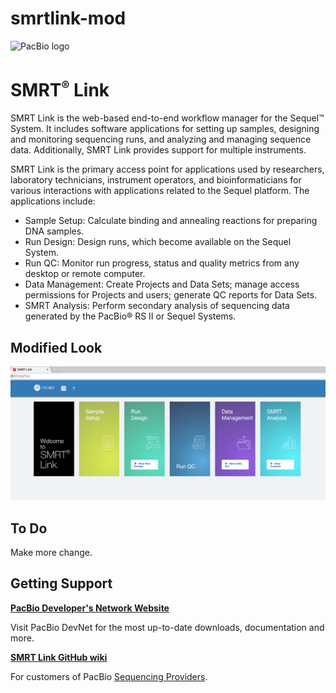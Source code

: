 # smrtlink-mod

<p align="left">
  <img src="http://www.pacb.com/wp-content/themes/pacific-biosciences/img/pacific-biosciences-logo-mobile.svg" height=40 alt="PacBio logo"/>
</p>


# SMRT<sup><small>&reg;</small></sup> Link

SMRT Link is the web-based end-to-end workflow manager for the Sequel™ System. It includes software
applications for setting up samples, designing and monitoring sequencing runs, and analyzing and managing
sequence data. Additionally, SMRT Link provides support for multiple instruments.


SMRT Link is the primary access point for applications used by researchers, laboratory technicians, instrument
operators, and bioinformaticians for various interactions with applications related to the Sequel platform. The
applications include:


* Sample Setup: Calculate binding and annealing reactions for preparing DNA samples.
* Run Design: Design runs, which become available on the Sequel System.
* Run QC: Monitor run progress, status and quality metrics from any desktop or remote
computer.
* Data Management: Create Projects and Data Sets; manage access permissions for
Projects and users; generate QC reports for Data Sets.
* SMRT Analysis: Perform secondary analysis of sequencing data generated by the PacBio® RS II or Sequel
Systems.

## Modified Look

![image](ui.png)


## To Do

Make more change.

## Getting Support

[__PacBio Developer's Network Website__](http://pacbiodevnet.com)

Visit PacBio DevNet for the most up-to-date downloads, documentation and more.


[__SMRT Link GitHub wiki__](https://github.com/PacificBiosciences/SMRT-Link/wiki)

For customers of PacBio [Sequencing Providers](http://www.pacificbiosciences.com/support/sequencing_provider/).
